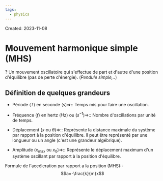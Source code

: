 ```yaml
---
tags:
  - physics
---
```

Created: 2023-11-08

# Mouvement harmonique simple (MHS)
?
Un mouvement oscillatoire qui s'effectue de part et d'autre d'une position d'équilibre (pas de perte d'énergie). (*Pendule simple,..*)
<!--SR:!2023-12-08,6,150-->

## Définition de quelques grandeurs
- Période ($T$) en seconde ($s$)=>:: Temps mis pour faire une oscillation.
<!--SR:!2023-12-08,15,250-->
- Fréquence ($f$) en hertz ($Hz$) ou ($s^{-1}$)=>:: Nombre d'oscillations par unité de temps.
<!--SR:!2023-12-12,18,250-->
- Déplacement ($x$ ou $\theta$)=>:: Représente la distance maximale du système par rapport à la position d'équilibre. Il peut être représenté par une longueur ou un angle (c'est une grandeur algébrique).
<!--SR:!2023-12-06,14,230-->
- Amplitude ($x_{\text{max}}$ ou $x_{0}$)=>:: Représente le déplacement maximum d'un système oscillant par rapport à la position d'équilibre.
<!--SR:!2023-12-07,14,250-->

Formule de l'accéleration par rapport a la position (MHS)::$$a=-\frac{k}{m}x$$
<!--SR:!2023-12-09,12,239-->
